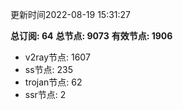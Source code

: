 更新时间2022-08-19 15:31:27

**总订阅: 64**
**总节点: 9073**
**有效节点: 1906**
- v2ray节点: 1607
- ss节点: 235
- trojan节点: 62
- ssr节点: 2

